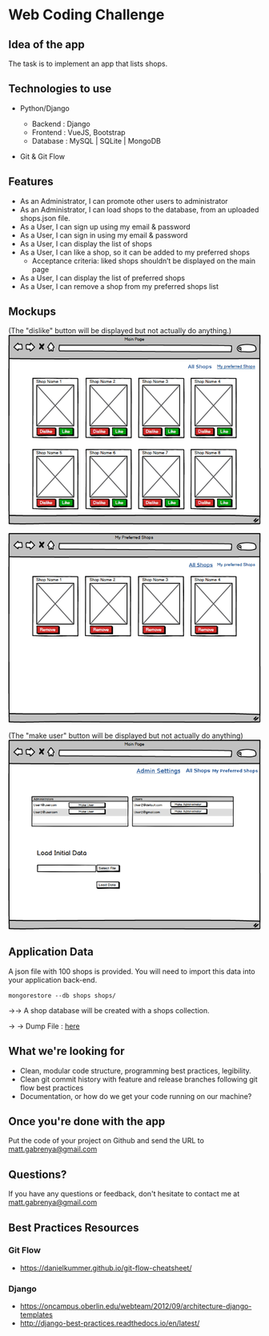 # Web Coding Challenge

## Idea of the app
The task is to implement an app that lists shops.


## Technologies to use

- Python/Django
  - Backend : Django
  - Frontend : VueJS, Bootstrap
  - Database : MySQL | SQLite | MongoDB

- Git & Git Flow


## Features
- As an Administrator, I can promote other users to administrator
- As an Administrator, I can load shops to the database, from an uploaded shops.json file.
- As a User, I can sign up using my email & password
- As a User, I can sign in using my email & password
- As a User, I can display the list of shops
- As a User, I can like a shop, so it can be added to my preferred shops
  - Acceptance criteria: liked shops shouldn’t be displayed on the main page
- As a User, I can display the list of preferred shops
- As a User, I can remove a shop from my preferred shops list




## Mockups


(The "dislike" button will be displayed but not actually do anything.)
![Main Page - List of shops sorted by popularity (popularity is the number of users who "like" the shop)](mockups/all_shops.png)


![My Preferred Shop page - List of my "liked" shops](mockups/my_preferred_shops.png)


(The "make user" button will be displayed but not actually do anything)
![Admin Settings page - List of Administrators and Users](mockups/admin_settings.png)




## Application Data

A json file with 100 shops is provided. You will need to import this data into your application back-end.

    mongorestore --db shops shops/

→→ A shop database will be created with a shops collection.

→ → Dump File : [here](dump-shops.zip)



## What we're looking for
- Clean, modular code structure, programming best practices, legibility.
- Clean git commit history with feature and release branches following git flow best practices
- Documentation, or how do we get your code running on our machine?


## Once you're done with the app

Put the code of your project on Github and send the URL to matt.gabrenya@gmail.com


## Questions?

If you have any questions or feedback, don't hesitate to contact me at matt.gabrenya@gmail.com


## Best Practices Resources

### Git Flow
- https://danielkummer.github.io/git-flow-cheatsheet/

### Django
- https://oncampus.oberlin.edu/webteam/2012/09/architecture-django-templates
- http://django-best-practices.readthedocs.io/en/latest/
